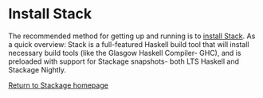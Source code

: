 <div class="container content">
<div class="row">
<div class="span12">

# Install Stack

The recommended method for getting up and running is to [install
Stack](http://haskellstack.org). As a quick
overview: Stack is a full-featured Haskell build tool that will install
necessary build tools (like the Glasgow Haskell Compiler- GHC), and is
preloaded with support for Stackage snapshots- both LTS Haskell and Stackage
Nightly.

[Return to Stackage homepage](/)

</div>
</div>
</div>
